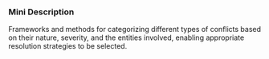 ### Mini Description

Frameworks and methods for categorizing different types of conflicts based on their nature, severity, and the entities involved, enabling appropriate resolution strategies to be selected.
